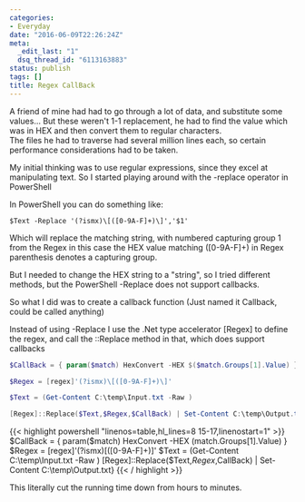 ```yaml
---
categories:
- Everyday
date: "2016-06-09T22:26:24Z"
meta:
  _edit_last: "1"
  dsq_thread_id: "6113163883"
status: publish
tags: []
title: Regex CallBack
---
```

A friend of mine had had to go through a lot of data, and substitute some values... But these weren't 1-1 replacement, he had to find the value which was in HEX and then convert them to regular characters.  
The files he had to traverse had several million lines each, so certain performance considerations had to be taken.

My initial thinking was to use regular expressions, since they excel at manipulating text. So I started playing around with the -replace operator in PowerShell

In PowerShell you can do something like:

```
$Text -Replace '(?ismx)\[([0-9A-F]+)\]','$1'
```

Which will replace the matching string, with numbered capturing group 1 from the Regex in this case the HEX value matching ([0-9A-F]+) in Regex parenthesis denotes a capturing group.

But I needed to change the HEX string to a "string", so I tried different methods, but the PowerShell -Replace does not support callbacks.

So what I did was to create a callback function (Just named it Callback, could be called anything)

Instead of using -Replace I use the .Net type accelerator [Regex] to define the regex, and call the ::Replace method in that, which does support callbacks

```powershell
$CallBack = { param($match) HexConvert -HEX $($match.Groups[1].Value) } 

$Regex = [regex]'(?ismx)\[([0-9A-F]+)\]' 

$Text = (Get-Content C:\temp\Input.txt -Raw ) 

[Regex]::Replace($Text,$Regex,$CallBack) | Set-Content C:\temp\Output.txt}
```

{{< highlight powershell "linenos=table,hl_lines=8 15-17,linenostart=1" >}}
$CallBack = { param($match) HexConvert -HEX $($match.Groups[1].Value) }
$Regex = [regex]'(?ismx)\[([0-9A-F]+)\]' 
$Text = (Get-Content C:\temp\Input.txt -Raw ) 
[Regex]::Replace($Text,$Regex,$CallBack) | Set-Content C:\temp\Output.txt}
{{< / highlight >}}

This literally cut the running time down from hours to minutes.

